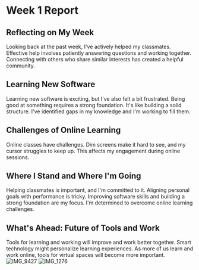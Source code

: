 # Week 1 Report

## Reflecting on My Week

Looking back at the past week, I've actively helped my classmates. Effective help involves patiently answering questions and working together. Connecting with others who share similar interests has created a helpful community.

## Learning New Software

Learning new software is exciting, but I've also felt a bit frustrated. Being good at something requires a strong foundation. It's like building a solid structure. I've identified gaps in my knowledge and I'm working to fill them.

## Challenges of Online Learning

Online classes have challenges. Dim screens make it hard to see, and my cursor struggles to keep up. This affects my engagement during online sessions.

## Where I Stand and Where I'm Going

Helping classmates is important, and I'm committed to it. Aligning personal goals with performance is tricky. Improving software skills and building a strong foundation are my focus. I'm determined to overcome online learning challenges.

## What's Ahead: Future of Tools and Work

Tools for learning and working will improve and work better together. Smart technology might personalize learning experiences. As more of us learn and work online, tools for virtual spaces will become more important.
![IMG_9427](https://github.com/Berkeley-MDes/tdf-fa23-JunjieLi426/assets/143133588/eda48723-3cb8-4782-8166-defd0201b33f)
![IMG_1276](https://github.com/Berkeley-MDes/tdf-fa23-JunjieLi426/assets/143133588/31e51356-b024-4657-bc4f-472957c36097)
